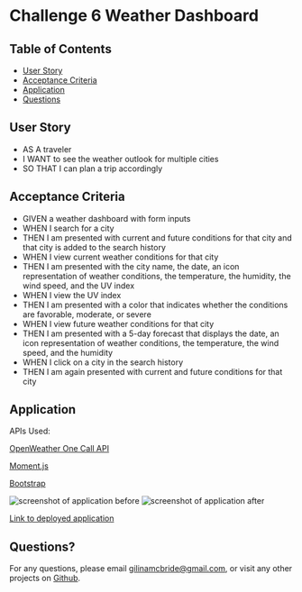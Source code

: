# Challenge 6 Weather Dashboard

## Table of Contents

- [User Story](#user-story)
- [Acceptance Criteria](#acceptance-criteria)
- [Application](#application)
- [Questions](#questions)

## User Story

- AS A traveler
- I WANT to see the weather outlook for multiple cities
- SO THAT I can plan a trip accordingly

## Acceptance Criteria

- GIVEN a weather dashboard with form inputs
- WHEN I search for a city
- THEN I am presented with current and future conditions for that city and that city is added to the search history
- WHEN I view current weather conditions for that city
- THEN I am presented with the city name, the date, an icon representation of weather conditions, the temperature, the humidity, the wind speed, and the UV index
- WHEN I view the UV index
- THEN I am presented with a color that indicates whether the conditions are favorable, moderate, or severe
- WHEN I view future weather conditions for that city
- THEN I am presented with a 5-day forecast that displays the date, an icon representation of weather conditions, the temperature, the wind speed, and the humidity
- WHEN I click on a city in the search history
- THEN I am again presented with current and future conditions for that city

## Application

APIs Used:

[OpenWeather One Call API](https://openweathermap.org/api/one-call-api)

[Moment.js](https://momentjs.com/docs/)

[Bootstrap](https://getbootstrap.com/docs/4.3/getting-started/introduction/)

![screenshot of application before](./assets/images/before.png)
![screenshot of application after](./assets/images/functional.png)

[Link to deployed application](https://gilinamcbride.github.io/weather-dashboard/)

## Questions?

For any questions, please email gilinamcbride@gmail.com, or visit any other projects on [Github](github.com/gilinamcbride).
